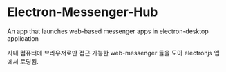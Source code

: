 # Electron-Messenger-Hub
An app that launches web-based messenger apps in electron-desktop application

사내 컴퓨터에 브라우저로만 접근 가능한 web-messenger 들을 모아 electronjs 앱 에서 로딩됨.

